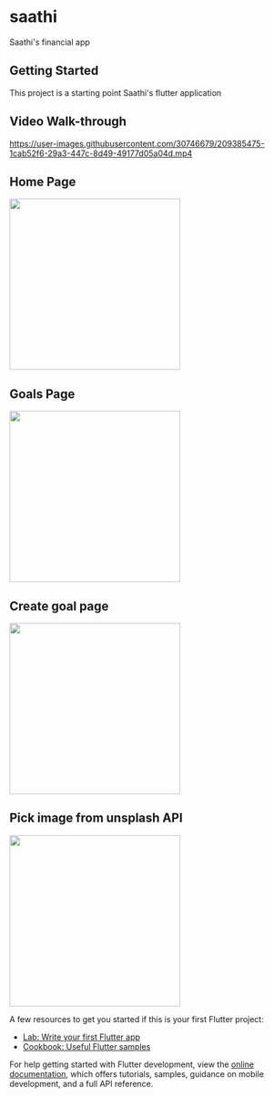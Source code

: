 # saathi

Saathi's financial app

## Getting Started

This project is a starting point Saathi's flutter application

## Video Walk-through
https://user-images.githubusercontent.com/30746679/209385475-1cab52f6-29a3-447c-8d49-49177d05a04d.mp4


## Home Page
<img src="https://user-images.githubusercontent.com/30746679/209380801-f437bf02-774d-455f-9539-cfbd5fe332a9.png" width="300"/>

## Goals Page
<img src="https://user-images.githubusercontent.com/30746679/209380832-63f31076-0932-4243-ac1a-f0bd3c7614a2.png" width="300"/>

## Create goal page
<img src="https://user-images.githubusercontent.com/30746679/209380853-cfa3fda7-3b43-47c1-9a96-8b759580a4b2.png" width="300"/>

## Pick image from unsplash API
<img src="https://user-images.githubusercontent.com/30746679/209380883-112600f0-b0af-473a-adfe-3442642574e4.png" width="300"/>


A few resources to get you started if this is your first Flutter project:

- [Lab: Write your first Flutter app](https://docs.flutter.dev/get-started/codelab)
- [Cookbook: Useful Flutter samples](https://docs.flutter.dev/cookbook)

For help getting started with Flutter development, view the
[online documentation](https://docs.flutter.dev/), which offers tutorials,
samples, guidance on mobile development, and a full API reference.
